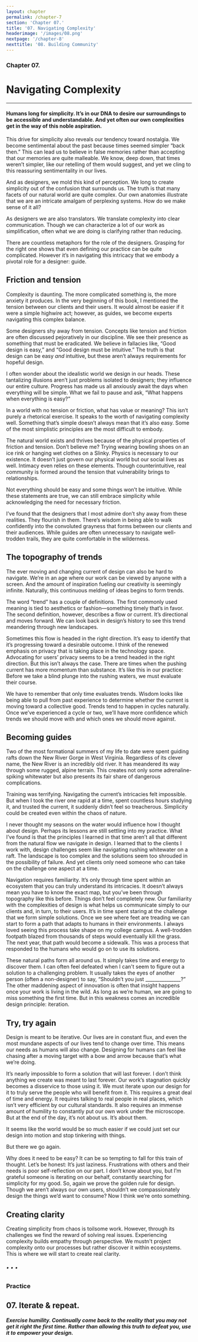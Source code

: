 ```yaml
---
layout: chapter
permalink: /chapter-7
section: 'Chapter 07.'
title: '07. Navigating Complexity'
headerimage: '/images/08.png'
nextpage: '/chapter-8'
nexttitle: '08. Building Community'
---
```


### Chapter 07.
# Navigating Complexity

---

#### Humans long for simplicity. It’s in our DNA to desire our surroundings to be accessible and understandable. And yet often our own complexities get in the way of this noble aspiration. 

<span class="firstcharacter">T</span>his drive for simplicity also reveals our tendency toward nostalgia. We become sentimental about the past because times seemed simpler “back then.” This can lead us to believe in false memories rather than accepting that our memories are quite malleable. We know, deep down, that times weren’t simpler, like our retelling of them would suggest, and yet we cling to this reassuring sentimentality in our lives.

And as designers, we mold this kind of perception. We long to create simplicity out of the confusion that surrounds us. The truth is that many facets of our natural world are quite complex. Our own anatomies illustrate that we are an intricate amalgam of perplexing systems. How do we make sense of it all? 

As designers we are also translators. We translate complexity into clear communication. Though we can characterize a lot of our work as simplification, often what we are doing is clarifying rather than reducing.

There are countless metaphors for the role of the designers. Grasping for the right one shows that even defining our practice can be quite complicated. However it’s in navigating this intricacy that we embody a pivotal role for a designer: guide. 


## Friction and tension

Complexity is daunting. The more complicated something is, the more anxiety it produces. In the very beginning of this book, I mentioned the tension between our clients and their users. It would almost be easier if it were a simple highwire act; however, as guides, we become experts navigating this complex balance.

Some designers shy away from tension. Concepts like tension and friction are often discussed pejoratively in our discipline. We see their presence as something that must be eradicated. We believe in fallacies like, “Good design is easy,” and “Good design must be intuitive.” The truth is that design can be easy *and* intuitive, but these aren’t always requirements for hopeful design.

I often wonder about the idealistic world we design in our heads. These tantalizing illusions aren’t just problems isolated to designers; they influence our entire culture. Progress has made us all anxiously await the days when everything will be simple. What we fail to pause and ask, “What happens when everything is easy?”

In a world with no tension or friction, what has value or meaning? This isn’t purely a rhetorical exercise. It speaks to the worth of navigating complexity well. Something that’s simple doesn’t always mean that it’s also easy. Some of the most simplistic principles are the most difficult to embody.

The natural world exists and thrives because of the physical properties of friction and tension. Don’t believe me? Trying wearing bowling shoes on an ice rink or hanging wet clothes on a Slinky. Physics is necessary to our existence. It doesn’t just govern our physical world but our social lives as well. Intimacy even relies on these elements. Though counterintuitive, real community is formed around the tension that vulnerability brings to relationships.

Not everything should be easy and some things won’t be intuitive. While these statements are true, we can still embrace simplicity while acknowledging the need for necessary friction.

I’ve found that the designers that I most admire don’t shy away from these realities. They flourish in them. There’s wisdom in being able to walk confidently into the convoluted grayness that forms between our clients and their audiences. While guides are often unnecessary to navigate well-trodden trails, they are quite comfortable in the wilderness.


## The topography of trends

The ever moving and changing current of design can also be hard to navigate. We’re in an age where our work can be viewed by anyone with a screen. And the amount of inspiration fueling our creativity is seemingly infinite. Naturally, this continuous melding of ideas begins to form trends.

The word “trend” has a couple of definitions. The first commonly used meaning is tied to aesthetics or fashion—something timely that’s in favor. The second definition, however, describes a flow or current. It’s directional and moves forward. We can look back in design’s history to see this trend meandering through new landscapes.

Sometimes this flow is headed in the right direction. It’s easy to identify that it’s progressing toward a desirable outcome. I think of the renewed emphasis on privacy that is taking place in the technology space. Advocating for users’ privacy seems to be a trend headed in the right direction. But this isn’t always the case. There are times when the pushing current has more momentum than substance. It’s like this in our practice: Before we take a blind plunge into the rushing waters, we must evaluate their course.

We have to remember that only time evaluates trends. Wisdom looks like being able to pull from past experience to determine whether the current is moving toward a collective good. Trends tend to happen in cycles naturally. Once we’ve experienced a cycle or two, we’ll have more confidence which trends we should move with and which ones we should move against.


## Becoming guides

Two of the most formational summers of my life to date were spent guiding rafts down the New River Gorge in West Virginia. Regardless of its clever name, the New River is an incredibly old river. It has meandered its way through some rugged, alpine terrain. This creates not only some adrenaline-spiking whitewater but also presents its fair share of dangerous complications.

Training was terrifying. Navigating the current’s intricacies felt impossible. But when I took the river one rapid at a time, spent countless hours studying it, and trusted the current, it suddenly didn’t feel so treacherous. Simplicity could be created even within the chaos of nature.

I never thought my seasons on the water would influence how I thought about design. Perhaps its lessons are still settling into my practice. What I’ve found is that the principles I learned in that time aren’t all that different from the natural flow we navigate in design. I learned that to the clients I work with, design challenges seem like navigating rushing whitewater on a raft. The landscape is too complex and the solutions seem too shrouded in the possibility of failure. And yet clients only need someone who can take on the challenge one aspect at a time.

Navigation requires familiarity. It’s only through time spent within an ecosystem that you can truly understand its intricacies. It doesn’t always mean you have to know the exact map, but you’ve been through topography like this before. Things don’t feel completely new. Our familiarity with the complexities of design is what helps us communicate simply to our clients and, in turn, to their users. 
It’s in time spent staring at the challenge that we form simple solutions. Once we see where feet are treading we can start to form a path that adapts to humans in their environments. I always loved seeing this process take shape on my college campus. A well-trodden footpath blazed from thousands of steps would eventually kill the grass. The next year, that path would become a sidewalk. This was a process that responded to the humans who would go on to use its solutions.

These natural paths form all around us. It simply takes time and energy to discover them. I can often feel defeated when I can't seem to figure out a solution to a challenging problem. It usually takes the eyes of another person (often a non-designer) to say, “Shouldn’t you just _______________?” The other maddening aspect of innovation is often that insight happens once your work is living in the wild. As long as we’re human, we are going to miss something the first time. But in this weakness comes an incredible design principle: iteration. 


## Try, try again

Design is meant to be iterative. Our lives are in constant flux, and even the most mundane aspects of our lives tend to change over time. This means our needs as humans will also change. Designing for humans can feel like chasing after a moving target with a bow and arrow because that’s what we’re doing.

It’s nearly impossible to form a solution that will last forever. I don’t think anything we create was meant to last forever. Our work’s stagnation quickly becomes a disservice to those using it. We must iterate upon our design for it to truly serve the people who will benefit from it. This requires a great deal of time and energy. It requires talking to real people in real places, which isn’t very efficient by our cultural standards. It also requires an immense amount of humility to constantly put our own work under the microscope. But at the end of the day, it’s not about us. It’s about them.

It seems like the world would be so much easier if we could just set our design into motion and stop tinkering with things.

But there we go again.

Why does it need to be easy? It can be so tempting to fall for this train of thought. Let’s be honest: It’s just laziness. Frustrations with others and their needs is poor self-reflection on our part. I don’t know about you, but I’m grateful someone is iterating on our behalf, constantly searching for simplicity for my good. So, again we prove the golden rule for design. Though we aren’t always our own users, shouldn’t we compassionately design the things we’d want to consume? Now I think we’re onto something.


## Creating clarity

Creating simplicity from chaos is toilsome work. However, through its challenges we find the reward of solving real issues. Experiencing complexity builds empathy through perspective. We mustn't project complexity onto our processes but rather discover it within ecosystems. This is where we will start to create real clarity.


###### • • •


### Practice

## 07. Iterate & repeat.
##### Exercise humility. Continually come back to the reality that you may not get it right the first time. Rather than allowing this truth to defeat you, use it to empower your design.